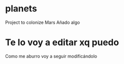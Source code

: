 # planets
Project to colonize Mars
Añado algo


# Te lo voy a editar xq puedo

Como me aburro voy a seguir modificándolo 
